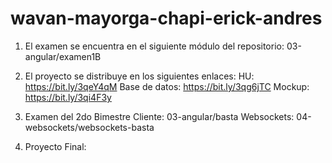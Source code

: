 # wavan-mayorga-chapi-erick-andres
1. El examen se encuentra en el siguiente módulo del repositorio: 
03-angular/examen1B

2. El proyecto se distribuye en los siguientes enlaces:
HU: https://bit.ly/3qeY4qM
Base de datos: https://bit.ly/3qg6jTC
Mockup: https://bit.ly/3qi4F3y

3. Examen del 2do Bimestre
Cliente: 03-angular/basta
Websockets: 04-websockets/websockets-basta

4. Proyecto Final: 

